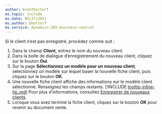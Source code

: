 ```yaml
---
author: brentholtorf
ms.topic: include
ms.date: 05/27/2021
ms.author: bholtorf
ms.service: dynamics-365-business-central
---
```


Si le client n’est pas enregistré, procédez comme suit :

1. Dans le champ **Client**, entrez le nom du nouveau client.
2. Dans la boîte de dialogue d’enregistrement du nouveau client, cliquez sur le bouton **Oui**.
3. Sur la page **Sélectionnez un modèle pour un nouveau client**, sélectionnez un modèle sur lequel baser la nouvelle fiche client, puis cliquez sur le bouton **OK**.
4. Une nouvelle fiche client affiche des informations sur le modèle client sélectionné. Renseignez les champs restants. [!INCLUDE [tooltip-inline-tip_md](tooltip-inline-tip_md.md)] Pour plus d’informations, consultez [Enregistrer de nouveaux clients](../sales-how-register-new-customers.md).  
5. Lorsque vous avez terminé la fiche client, cliquez sur le bouton **OK** pour revenir au document vente.
